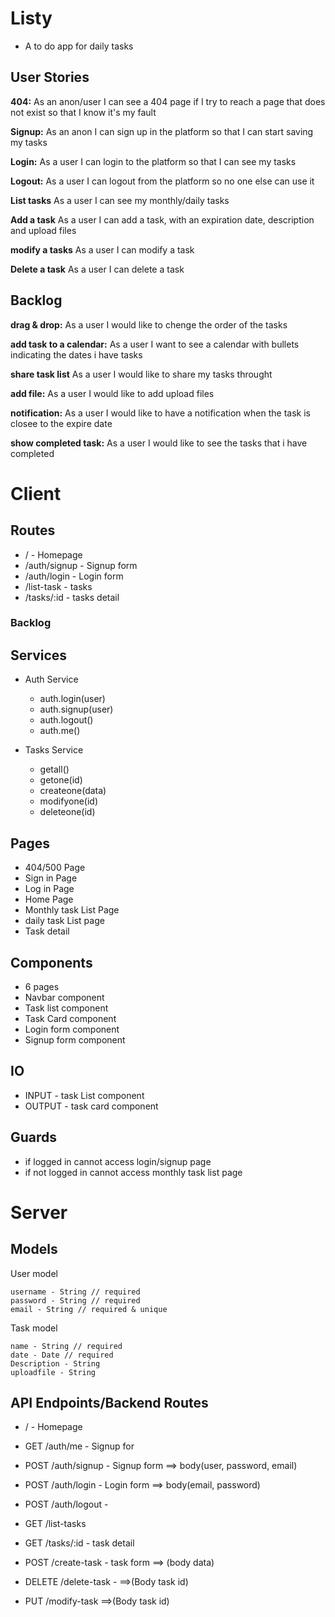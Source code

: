 # Listy

- A to do app for daily tasks

## User Stories

  **404:** As an anon/user I can see a 404 page if I try to reach a page that does not exist so that I know it's my fault
  
  **Signup:** As an anon I can sign up in the platform so that I can start saving my tasks
  
  **Login:** As a user I can login to the platform so that I can see my tasks
  
  **Logout:** As a user I can logout from the platform so no one else can use it 


  **List tasks** As a user I can see my monthly/daily tasks 

  **Add a task** As a user I can add a task, with an expiration date, description and upload files
  
  **modify a tasks** As a user I can modify a task 

  **Delete a task** As a user I can delete a task


## Backlog

  **drag & drop:** As a user I would like to chenge the order of the tasks

  **add task to a calendar:** As a user I want to see a calendar with bullets indicating the dates i have tasks

  **share task list** As a user I would like to share my tasks throught 

  **add file:** As a user I would like to add upload files

  **notification:** As a user I would like to have a notification when the task is closee to the expire date

  **show completed task:** As a user I would like to see the tasks that i have completed


  
# Client

## Routes

 - / - Homepage
  - /auth/signup - Signup form
  - /auth/login - Login form
  - /list-task - tasks
  - /tasks/:id - tasks detail
  

  ### Backlog


## Services

- Auth Service
  - auth.login(user)
  - auth.signup(user)
  - auth.logout()
  - auth.me()

- Tasks Service
  - getall()
  - getone(id)
  - createone(data)   
  - modifyone(id)
  - deleteone(id)

## Pages

- 404/500 Page
- Sign in Page
- Log in Page
- Home Page
- Monthly task List Page
- daily task List page
- Task detail

## Components

- 6 pages
- Navbar component
- Task list component
- Task Card component
- Login form component
- Signup form component

## IO

- INPUT - task List component
- OUTPUT - task card component

## Guards

- if logged in cannot access login/signup page
- if not logged in cannot access monthly task list page

# Server

## Models

  User model

  ```
  username - String // required
  password - String // required
  email - String // required & unique
  ```

  Task model

  ```
  name - String // required
  date - Date // required
  Description - String
  uploadfile - String
```

## API Endpoints/Backend Routes


  
   - / - Homepage
  - GET /auth/me - Signup for
  - POST /auth/signup - Signup form  ==> body(user, password, email)
  - POST /auth/login - Login form  ==> body(email, password)
  - POST /auth/logout -  

  - GET /list-tasks
  - GET /tasks/:id - task detail
  - POST /create-task - task form ==> (body data)
  - DELETE /delete-task - ==>(Body task id)
  - PUT /modify-task ==>(Body task id)


